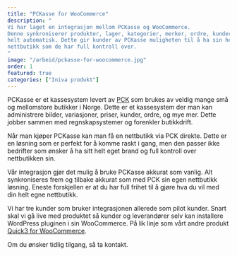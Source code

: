 ```yaml
---
title: "PCKasse for WooCommerce"
description: "
Vi har laget en integrasjon mellom PCKasse og WooCommerce.
Denne synkroniserer produkter, lager, kategorier, merker, ordre, kunder og mer 
helt automatisk. Dette gir kunder av PCKasse muligheten til å ha sin helt egen 
nettbutikk som de har full kontroll over.
"
image: "/arbeid/pckasse-for-woocommerce.jpg"
order: 1
featured: true
categories: ["Iniva produkt"]
---
```


PCKasse er et kassesystem levert av [PCK](https://pck.no) som brukes av veldig
mange små og mellomstore butikker i Norge. Dette er et kassesystem der man kan
administrere bilder, variasjoner, priser, kunder, ordre, og mye mer. Dette jobber
sammen med regnskapsystemer og forenkler butikkdrift.

Når man kjøper PCKasse kan man få en nettbutikk via PCK direkte. Dette er en
løsning som er perfekt for å komme raskt i gang, men den passer ikke bedrifter
som ønsker å ha sitt helt eget brand og full kontroll over nettbutikken sin.

Vår integrasjon gjør det mulig å bruke PCKasse akkurat som vanlig. Alt synkroniseres
frem og tilbake akkurat som med PCK sin egen nettbutikk løsning. Eneste forskjellen
er at du har full frihet til å gjøre hva du vil med din helt egne nettbutikk.

Vi har tre kunder som bruker integrasjonen allerede som pilot kunder. Snart skal
vi gå live med produktet så kunder og leverandører selv kan installere WordPress
pluginen i sin WooCommerce. På lik linje som vårt andre produkt [Quick3 for WooCommerce](https://quick3-for-woocommerce.no).

Om du ønsker tidlig tilgang, så ta kontakt.
